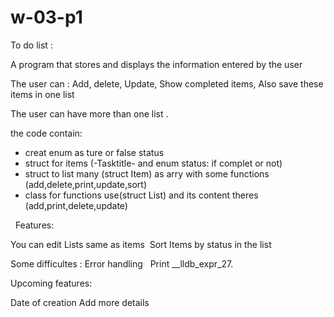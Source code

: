 # w-03-p1

‪‪To do list :‬‬

‪‪A program that stores and displays the information entered by the user‬‬

‪‪The user can : Add, delete, Update, Show completed items,‬‬
‪‪Also save these items in one list‬‬

‪‪The user can have more than one list .‬‬

the code contain:

- creat enum as  ture or false status
-  struct for items (-Tasktitle- and enum status: if complet or not)
-  struct to list  many (struct Item) as arry with some functions (add,delete,print,update,sort)
-  class for functions use(struct List) and its content theres (add,print,delete,update)

‪‪ ‬‬
‪‪Features:‬‬

‪‪You can edit Lists same as items‬‬
‪‪ Sort Items by status in the list‬‬

‪‪Some difficultes :‬‬
‪‪Error handling ‬‬
‪‪ Print __lldb_expr_27.‬‬


‪Upcoming features:‬

‪Date of creation‬
‪Add more details ‬




